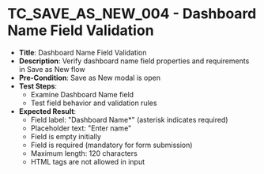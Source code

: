 # TC_SAVE_AS_NEW_004 - Dashboard Name Field Validation

* **Title**: Dashboard Name Field Validation
* **Description**: Verify dashboard name field properties and requirements in Save as New flow
* **Pre-Condition**: Save as New modal is open
* **Test Steps**:
  * Examine Dashboard Name field
  * Test field behavior and validation rules
* **Expected Result**:
  * Field label: "Dashboard Name*" (asterisk indicates required)
  * Placeholder text: "Enter name"
  * Field is empty initially
  * Field is required (mandatory for form submission)
  * Maximum length: 120 characters
  * HTML tags are not allowed in input